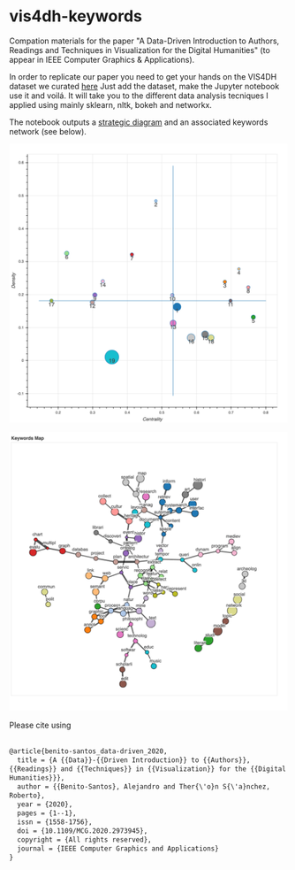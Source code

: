 # vis4dh-keywords
Compation materials for the paper "A Data-Driven Introduction to Authors, Readings and Techniques in Visualization for the Digital Humanities" (to appear in IEEE Computer Graphics & Applications).

In order to replicate our paper you need to get your hands on the VIS4DH dataset we curated [here](https://docs.google.com/spreadsheets/d/1TCnEIfbyow7s7_qnl_KZs4cUZjrt4bpz5C8VJLe-XIA/edit?usp=sharing)
Just add the dataset, make the Jupyter notebook use it and voilá. It will take you to the different data analysis tecniques I applied using mainly sklearn, nltk, bokeh and networkx. 

The notebook outputs a [strategic diagram](http://ubicomp.oulu.fi/analysis-of-the-chi-research-communitys-knowledge-map/) and an associated keywords network (see below).

![alt text](img/strategic-diagram.png)

![alt text](img/keywords-network.png)

Please cite using 
```

@article{benito-santos_data-driven_2020,
  title = {A {{Data}}-{{Driven Introduction}} to {{Authors}}, {{Readings}} and {{Techniques}} in {{Visualization}} for the {{Digital Humanities}}},
  author = {{Benito-Santos}, Alejandro and Ther{\'o}n S{\'a}nchez, Roberto},
  year = {2020},
  pages = {1--1},
  issn = {1558-1756},
  doi = {10.1109/MCG.2020.2973945},
  copyright = {All rights reserved},
  journal = {IEEE Computer Graphics and Applications}
}
```
